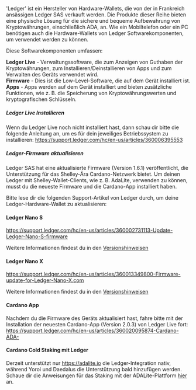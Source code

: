 'Ledger' ist ein Hersteller von Hardware-Wallets, die von der in Frankreich ansässigen Ledger SAS verkauft werden.
Die Produkte dieser Reihe bieten eine physische Lösung für die sichere und bequeme Aufbewahrung von Kryptowährungen, einschließlich ADA, an.
Wie ein Mobiltelefon oder ein PC benötigen auch die Hardware-Wallets von Ledger Softwarekomponenten, um verwendet werden zu können.

Diese Softwarekomponenten umfassen:
  
**Ledger Live** - Verwaltungssoftware, die zum Anzeigen von Guthaben der Kryptowährungen, zum Installieren/Deinstallieren von Apps und zum Verwalten des Geräts verwendet wird.  
**Firmware** - Dies ist die Low-Level-Software, die auf dem Gerät installiert ist.   
**Apps** - Apps werden auf dem Gerät installiert und bieten zusätzliche Funktionen, wie z. B. die Speicherung von Kryptowährungswerten und kryptografischen Schlüsseln.

##### Ledger Live Installieren

Wenn du Ledger Live noch nicht installiert hast, dann schau dir bitte die folgende Anleitung an, um es für dein jeweiliges Betriebssystem zu installieren: 
https://support.ledger.com/hc/en-us/articles/360006395553

##### Ledger-Firmware aktualisieren

Ledger SAS hat eine aktualisierte Firmware (Version 1.6.1) veröffentlicht, die Unterstützung für das Shelley-Ära Cardano-Netzwerk bietet.
Um deinen Ledger mit Shelley-Wallet-Clients, wie z. B. AdaLite, verwenden zu können, musst du die neueste Firmware und die Cardano-App installiert haben.

Bitte lese dir die folgenden Support-Artikel von Ledger durch, um deine Ledger-Hardware-Wallet zu aktualisieren:

#### Ledger Nano S
https://support.ledger.com/hc/en-us/articles/360002731113-Update-Ledger-Nano-S-firmware

Weitere Informationen findest du in den [Versionshinweisen](https://support.ledger.com/hc/en-us/articles/360010446000-Ledger-Nano-S-firmware-release-notes)

#### Ledger Nano X

https://support.ledger.com/hc/en-us/articles/360013349800-Firmware-update-for-Ledger-Nano-X.com

Weitere Informationen findest du in den [Versionshinweisen](https://support.ledger.com/hc/en-us/articles/360014980580) 

#### Cardano App

Nachdem du die Firmware des Geräts aktualisiert hast, fahre bitte mit der Installation der neuesten Cardano-App (Version 2.0.3) von Ledger Live fort:
https://support.ledger.com/hc/en-us/articles/360020095874-Cardano-ADA-

#### Cardano Cold Staking mit Ledger

Derzeit unterstützt nur https://adalite.io die Ledger-Integration nativ, während Yoroi und Daedalus die Unterstützung bald hinzufügen werden. Schaue dir die Anweisungen für das Staking mit der ADALite-Plattform [hier](https://github.com/vacuumlabs/adalite/wiki) an.
